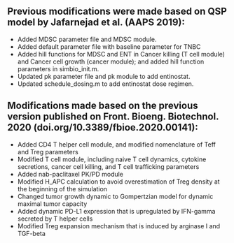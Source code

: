 ## Previous modifications were made based on QSP model by Jafarnejad et al. (AAPS 2019):

- Added MDSC parameter file and MDSC module.
- Added default parameter file with baseline parameter for TNBC
- Added hill functions for MDSC and ENT in Cancer killing (T cell module) and Cancer cell growth (cancer module); and added hill function parameters in simbio_init.m.
- Updated pk parameter file and pk module to add entinostat.
- Updated schedule_dosing.m to add entinostat dose regimen.

## Modifications made based on the previous version published on Front. Bioeng. Biotechnol. 2020 (doi.org/10.3389/fbioe.2020.00141):

- Added CD4 T helper cell module, and modified nomenclature of Teff and Treg parameters
- Modified T cell module, including naive T cell dynamics, cytokine secretions, cancer cell killing, and T cell trafficking parameters
- Added nab-paclitaxel PK/PD module
- Modified H_APC calculation to avoid overestimation of Treg density at the beginning of the simulation
- Changed tumor growth dynamic to Gompertzian model for dynamic maximal tumor capacity
- Added dynamic PD-L1 expression that is upregulated by IFN-gamma secreted by T helper cells
- Modified Treg expansion mechanism that is induced by arginase I and TGF-beta

